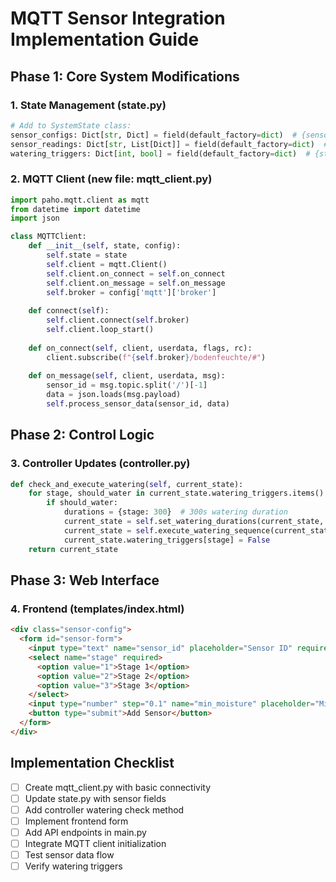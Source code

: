 # MQTT Sensor Integration Implementation Guide

## Phase 1: Core System Modifications

### 1. State Management (state.py)
```python
# Add to SystemState class:
sensor_configs: Dict[str, Dict] = field(default_factory=dict)  # {sensor_id: {stage: int, min_moisture: float}}
sensor_readings: Dict[str, List[Dict]] = field(default_factory=dict)  # {sensor_id: [{timestamp, moisture, temp}]}
watering_triggers: Dict[int, bool] = field(default_factory=dict)  # {stage: should_water}
```

### 2. MQTT Client (new file: mqtt_client.py)
```python
import paho.mqtt.client as mqtt
from datetime import datetime
import json

class MQTTClient:
    def __init__(self, state, config):
        self.state = state
        self.client = mqtt.Client()
        self.client.on_connect = self.on_connect
        self.client.on_message = self.on_message
        self.broker = config['mqtt']['broker']
        
    def connect(self):
        self.client.connect(self.broker)
        self.client.loop_start()
    
    def on_connect(self, client, userdata, flags, rc):
        client.subscribe(f"{self.broker}/bodenfeuchte/#")
    
    def on_message(self, client, userdata, msg):
        sensor_id = msg.topic.split('/')[-1]
        data = json.loads(msg.payload)
        self.process_sensor_data(sensor_id, data)
```

## Phase 2: Control Logic

### 3. Controller Updates (controller.py)
```python
def check_and_execute_watering(self, current_state):
    for stage, should_water in current_state.watering_triggers.items():
        if should_water:
            durations = {stage: 300}  # 300s watering duration
            current_state = self.set_watering_durations(current_state, durations)
            current_state = self.execute_watering_sequence(current_state)
            current_state.watering_triggers[stage] = False
    return current_state
```

## Phase 3: Web Interface

### 4. Frontend (templates/index.html)
```html
<div class="sensor-config">
  <form id="sensor-form">
    <input type="text" name="sensor_id" placeholder="Sensor ID" required>
    <select name="stage" required>
      <option value="1">Stage 1</option>
      <option value="2">Stage 2</option>
      <option value="3">Stage 3</option>
    </select>
    <input type="number" step="0.1" name="min_moisture" placeholder="Min Moisture %" required>
    <button type="submit">Add Sensor</button>
  </form>
</div>
```

## Implementation Checklist
- [ ] Create mqtt_client.py with basic connectivity
- [ ] Update state.py with sensor fields
- [ ] Add controller watering check method
- [ ] Implement frontend form
- [ ] Add API endpoints in main.py
- [ ] Integrate MQTT client initialization
- [ ] Test sensor data flow
- [ ] Verify watering triggers
